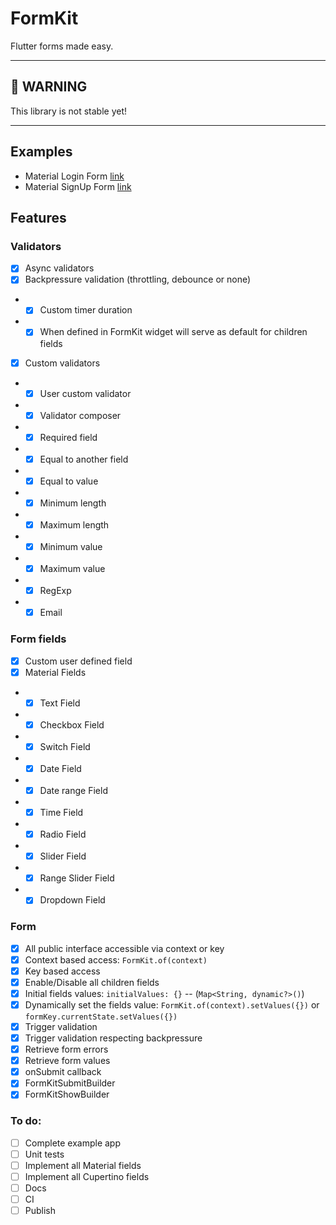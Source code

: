 # FormKit

Flutter forms made easy.

---
## **🚧 WARNING**

This library is not stable yet!

---

## Examples

* Material Login Form [link](./example/lib/login_form.dart)
* Material SignUp Form [link](./example/lib/signup_form.dart)

## Features

### Validators

- [x] Async validators
- [x] Backpressure validation (throttling, debounce or none)
- - [x] Custom timer duration
- - [x] When defined in FormKit widget will serve as default for children fields
- [x] Custom validators
- - [x] User custom validator
- - [x] Validator composer
- - [x] Required field
- - [x] Equal to another field
- - [x] Equal to value
- - [x] Minimum length
- - [x] Maximum length
- - [x] Minimum value
- - [x] Maximum value
- - [x] RegExp
- - [x] Email

### Form fields

- [x] Custom user defined field
- [x] Material Fields
- - [x] Text Field
- - [x] Checkbox Field
- - [x] Switch Field
- - [x] Date Field
- - [x] Date range Field
- - [x] Time Field
- - [x] Radio Field
- - [x] Slider Field
- - [x] Range Slider Field
- - [x] Dropdown Field

### Form

- [x] All public interface accessible via context or key
- [x] Context based access: ```FormKit.of(context)```
- [x] Key based access
- [x] Enable/Disable all children fields
- [x] Initial fields values: `initialValues: {}` -- (`Map<String, dynamic?>()`)
- [x] Dynamically set the fields value: `FormKit.of(context).setValues({})` or `formKey.currentState.setValues({})`
- [x] Trigger validation
- [x] Trigger validation respecting backpressure
- [x] Retrieve form errors
- [x] Retrieve form values
- [x] onSubmit callback
- [x] FormKitSubmitBuilder
- [x] FormKitShowBuilder

### To do:

- [ ] Complete example app
- [ ] Unit tests
- [ ] Implement all Material fields
- [ ] Implement all Cupertino fields
- [ ] Docs
- [ ] CI
- [ ] Publish
